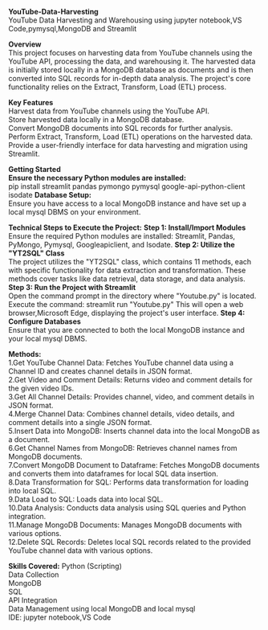 **YouTube-Data-Harvesting**<br>
YouTube Data Harvesting and Warehousing using jupyter notebook,VS Code,pymysql,MongoDB and Streamlit

**Overview**<br>
This project focuses on harvesting data from YouTube channels using the YouTube API, processing the data, and warehousing it. The harvested data is initially stored locally in a MongoDB database as documents and is then converted into SQL records for in-depth data analysis. The project's core functionality relies on the Extract, Transform, Load (ETL) process.

**Key Features**<br>
Harvest data from YouTube channels using the YouTube API.<br>
Store harvested data locally in a MongoDB database.<br>
Convert MongoDB documents into SQL records for further analysis.<br>
Perform Extract, Transform, Load (ETL) operations on the harvested data.<br>
Provide a user-friendly interface for data harvesting and migration using Streamlit.<br>

**Getting Started**<br>
**Ensure the necessary Python modules are installed:**<br>
pip install streamlit pandas pymongo pymysql google-api-python-client isodate
**Database Setup:**<br>
Ensure you have access to a local MongoDB instance and have set up a local mysql DBMS on your environment.

**Technical Steps to Execute the Project:**
**Step 1: Install/Import Modules**<br>
Ensure the required Python modules are installed: Streamlit, Pandas, PyMongo, Pymysql, Googleapiclient, and Isodate.
**Step 2: Utilize the "YT2SQL" Class**<br>
The project utilizes the "YT2SQL" class, which contains 11 methods, each with specific functionality for data extraction and transformation. These methods cover tasks like data retrieval, data storage, and data analysis.
**Step 3: Run the Project with Streamlit**<br>
Open the command prompt in the directory where "Youtube.py" is located.
Execute the command:
streamlit run "Youtube.py"
This will open a web browser,Microsoft Edge, displaying the project's user interface.
**Step 4: Configure Databases**<br>
Ensure that you are connected to both the local MongoDB instance and your local mysql DBMS.

**Methods:**<br>
1.Get YouTube Channel Data: Fetches YouTube channel data using a Channel ID and creates channel details in JSON format.<br>
2.Get Video and Comment Details: Returns video and comment details for the given video IDs.<br>
3.Get All Channel Details: Provides channel, video, and comment details in JSON format.<br>
4.Merge Channel Data: Combines channel details, video details, and comment details into a single JSON format.<br>
5.Insert Data into MongoDB: Inserts channel data into the local MongoDB as a document.<br>
6.Get Channel Names from MongoDB: Retrieves channel names from MongoDB documents.<br>
7.Convert MongoDB Document to Dataframe: Fetches MongoDB documents and converts them into dataframes for local SQL data insertion.<br>
8.Data Transformation for SQL: Performs data transformation for loading into local SQL.<br>
9.Data Load to SQL: Loads data into local SQL.<br>
10.Data Analysis: Conducts data analysis using SQL queries and Python integration.<br>
11.Manage MongoDB Documents: Manages MongoDB documents with various options.<br>
12.Delete SQL Records: Deletes local SQL records related to the provided YouTube channel data with various options.<br>

**Skills Covered:**
Python (Scripting) <br>
Data Collection <br>
MongoDB <br>
SQL <br>
API Integration <br>
Data Management using local MongoDB and local mysql <br>
IDE: jupyter notebook,VS Code <br>
